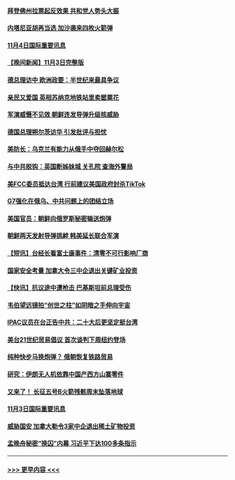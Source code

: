 #### [拜登佛州拉票起反效果 共和党人势头大振](../pages/prog202/a103567262.md?t=11042001) 
#### [内塔尼亚胡再当选 加沙袭来四枚火箭弹](../pages/prog202/a103567256.md?t=11042001) 
#### [11月4日国际重要讯息](../pages/prog202/a103567223.md?t=11042001) 
#### [【晚间新闻】11月3日完整版](../pages/prog202/a103566991.md?t=11042001) 
#### [德总理访中 欧洲政要：半世纪来最具争议](../pages/prog202/a103567003.md?t=11042001) 
#### [亲民又爱国 英相苏纳克地铁站里卖罂粟花](../pages/prog202/a103566875.md?t=11042001) 
#### [军演威慑不见效 朝鲜连发导弹升级核威胁](../pages/prog202/a103566880.md?t=11042001) 
#### [德国总理朔尔茨访华 引发批评与担忧](../pages/prog202/a103566837.md?t=11042001) 
#### [美防长：乌克兰有能力从俄手中夺回赫尔松](../pages/prog202/a103566780.md?t=11042001) 
#### [与中共脱钩：英国断姊妹城 关孔院 查海外警局](../pages/prog202/a103566771.md?t=11042001) 
#### [美FCC委员抵达台湾 行前建议美国政府封杀TikTok](../pages/prog202/a103566615.md?t=11042001) 
#### [G7强化在俄乌、中共问题上的团结立场](../pages/prog202/a103566658.md?t=11042001) 
#### [美国官员：朝鲜向俄罗斯秘密输送炮弹](../pages/prog202/a103566680.md?t=11042001) 
#### [朝鲜两天发射导弹挑衅 韩美延长联合军演](../pages/prog202/a103566676.md?t=11042001) 
#### [【短讯】台经长看富士康事件：清零不可行影响厂商](../pages/prog202/a103566668.md?t=11042001) 
#### [国家安全考量 加拿大令三中企退出关键矿业投资](../pages/prog202/a103566684.md?t=11042001) 
#### [【快讯】抗议途中遭枪击 巴基斯坦前总理受伤](../pages/prog202/a103566672.md?t=11042001) 
#### [韦伯望远镜拍“创世之柱”如阴暗之手伸向宇宙](../pages/prog202/a103566547.md?t=11042001) 
#### [IPAC议员在台正告中共：二十大后更坚定挺台湾](../pages/prog202/a103566686.md?t=11042001) 
#### [美台21世纪贸易倡议 首次谈判下周纽约登场](../pages/prog202/a103566524.md?t=11042001) 
#### [纯种快步马换炮弹？ 俄朝恢复铁路贸易](../pages/prog202/a103566444.md?t=11042001) 
#### [研究：伊朗无人机依靠中国产西方山寨零件](../pages/prog202/a103566455.md?t=11042001) 
#### [又来了！ 长征五号B火箭残骸周末坠落地球](../pages/prog202/a103566437.md?t=11042001) 
#### [11月3日国际重要讯息](../pages/prog202/a103566412.md?t=11042001) 
#### [威胁国安 加拿大勒令3家中企退出稀土矿物投资](../pages/prog202/a103566352.md?t=11042001) 
#### [孟晚舟秘密“换囚”内幕 习近平下达100多条指示](../pages/prog202/a103566292.md?t=11042001) 

----
#### [ >>> 更早内容 <<< ](../indexes/prog202-earlier.md)
